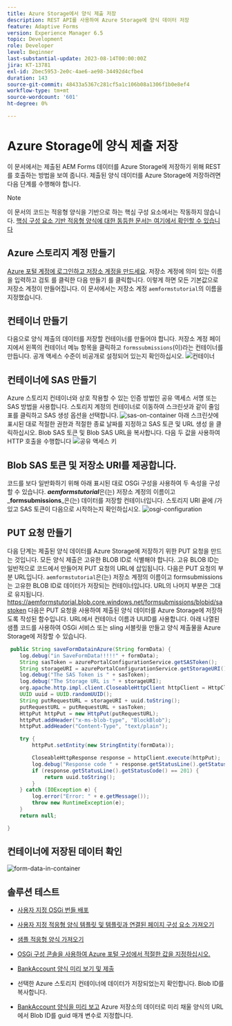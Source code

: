 ```yaml
---
title: Azure Storage에서 양식 제출 저장
description: REST API를 사용하여 Azure Storage에 양식 데이터 저장
feature: Adaptive Forms
version: Experience Manager 6.5
topic: Development
role: Developer
level: Beginner
last-substantial-update: 2023-08-14T00:00:00Z
jira: KT-13781
exl-id: 2bec5953-2e0c-4ae6-ae98-34492d4cfbe4
duration: 143
source-git-commit: 48433a5367c281cf5a1c106b08a1306f1b0e8ef4
workflow-type: tm+mt
source-wordcount: '601'
ht-degree: 0%

---
```


# Azure Storage에 양식 제출 저장

이 문서에서는 제출된 AEM Forms 데이터를 Azure Storage에 저장하기 위해 REST를 호출하는 방법을 보여 줍니다.
제출된 양식 데이터를 Azure Storage에 저장하려면 다음 단계를 수행해야 합니다.

>[!NOTE]
>이 문서의 코드는 적응형 양식을 기반으로 하는 핵심 구성 요소에서는 작동하지 않습니다. [핵심 구성 요소 기반 적응형 양식에 대한 동등한 문서는 여기에서 확인할 수 있습니다](https://experienceleague.adobe.com/docs/experience-manager-learn/forms/prefill-form-with-data-attachments/introduction.html?lang=en)


## Azure 스토리지 계정 만들기

[Azure 포털 계정에 로그인하고 저장소 계정을 만드세요](https://learn.microsoft.com/en-us/azure/storage/common/storage-account-create?tabs=azure-portal#create-a-storage-account-1). 저장소 계정에 의미 있는 이름을 입력하고 검토 를 클릭한 다음 만들기 를 클릭합니다. 이렇게 하면 모든 기본값으로 저장소 계정이 만들어집니다. 이 문서에서는 저장소 계정 `aemformstutorial`의 이름을 지정했습니다.


## 컨테이너 만들기

다음으로 양식 제출의 데이터를 저장할 컨테이너를 만들어야 합니다.
저장소 계정 페이지에서 왼쪽의 컨테이너 메뉴 항목을 클릭하고 `formssubmissions`(이)라는 컨테이너를 만듭니다. 공개 액세스 수준이 비공개로 설정되어 있는지 확인하십시오.
![컨테이너](./assets/new-container.png)

## 컨테이너에 SAS 만들기

Azure 스토리지 컨테이너와 상호 작용할 수 있는 인증 방법인 공유 액세스 서명 또는 SAS 방법을 사용합니다.
스토리지 계정의 컨테이너로 이동하여 스크린샷과 같이 줄임표를 클릭하고 SAS 생성 옵션을 선택합니다.
![sas-on-container](./assets/sas-on-container.png)
아래 스크린샷에 표시된 대로 적절한 권한과 적절한 종료 날짜를 지정하고 SAS 토큰 및 URL 생성 을 클릭하십시오. Blob SAS 토큰 및 Blob SAS URL을 복사합니다. 다음 두 값을 사용하여 HTTP 호출을 수행합니다
![공유 액세스 키](./assets/shared-access-signature.png)


## Blob SAS 토큰 및 저장소 URI를 제공합니다.

코드를 보다 일반화하기 위해 아래 표시된 대로 OSGi 구성을 사용하여 두 속성을 구성할 수 있습니다. _**aemformstutorial**_&#x200B;은(는) 저장소 계정의 이름이고 _**formsubmissions**_은(는) 데이터를 저장할 컨테이너입니다.
스토리지 URI 끝에 /가 있고 SAS 토큰이 다음으로 시작하는지 확인하십시오.
![osgi-configuration](./assets/azure-portal-osgi-configuration.png)


## PUT 요청 만들기

다음 단계는 제출된 양식 데이터를 Azure Storage에 저장하기 위한 PUT 요청을 만드는 것입니다. 모든 양식 제출은 고유한 BLOB ID로 식별해야 합니다. 고유 BLOB ID는 일반적으로 코드에서 만들어져 PUT 요청의 URL에 삽입됩니다.
다음은 PUT 요청의 부분 URL입니다. `aemformstutorial`은(는) 저장소 계정의 이름이고 formsubmissions는 고유한 BLOB ID로 데이터가 저장되는 컨테이너입니다. URL의 나머지 부분은 그대로 유지됩니다.
https://aemformstutorial.blob.core.windows.net/formsubmissions/blobid/sastoken
다음은 PUT 요청을 사용하여 제출된 양식 데이터를 Azure Storage에 저장하도록 작성된 함수입니다. URL에서 컨테이너 이름과 UUID를 사용합니다. 아래 나열된 샘플 코드를 사용하여 OSGi 서비스 또는 sling 서블릿을 만들고 양식 제출물을 Azure Storage에 저장할 수 있습니다.

```java
 public String saveFormDatainAzure(String formData) {
    log.debug("in SaveFormData!!!!!" + formData);
    String sasToken = azurePortalConfigurationService.getSASToken();
    String storageURI = azurePortalConfigurationService.getStorageURI();
    log.debug("The SAS Token is " + sasToken);
    log.debug("The Storage URL is " + storageURI);
    org.apache.http.impl.client.CloseableHttpClient httpClient = HttpClientBuilder.create().build();
    UUID uuid = UUID.randomUUID();
    String putRequestURL = storageURI + uuid.toString();
    putRequestURL = putRequestURL + sasToken;
    HttpPut httpPut = new HttpPut(putRequestURL);
    httpPut.addHeader("x-ms-blob-type", "BlockBlob");
    httpPut.addHeader("Content-Type", "text/plain");

    try {
        httpPut.setEntity(new StringEntity(formData));

        CloseableHttpResponse response = httpClient.execute(httpPut);
        log.debug("Response code " + response.getStatusLine().getStatusCode());
        if (response.getStatusLine().getStatusCode() == 201) {
            return uuid.toString();
        }
    } catch (IOException e) {
        log.error("Error: " + e.getMessage());
        throw new RuntimeException(e);
    }
    return null;

}
```

## 컨테이너에 저장된 데이터 확인

![form-data-in-container](./assets/form-data-in-container.png)

## 솔루션 테스트

* [사용자 지정 OSGi 번들 배포](./assets/SaveAndFetchFromAzure.core-1.0.0-SNAPSHOT.jar)

* [사용자 지정 적응형 양식 템플릿 및 템플릿과 연결된 페이지 구성 요소 가져오기](./assets/store-and-fetch-from-azure.zip)

* [샘플 적응형 양식 가져오기](./assets/bank-account-sample-form.zip)

* [OSGi 구성 콘솔을 사용하여 Azure 포털 구성에서 적절한 값을 지정하십시오.](https://experienceleague.adobe.com/docs/experience-manager-learn/forms/some-useful-integrations/store-form-data-in-azure-storage.html?lang=en#provide-the-blob-sas-token-and-storage-uri)

* [BankAccount 양식 미리 보기 및 제출](http://localhost:4502/content/dam/formsanddocuments/azureportalstorage/bankaccount/jcr:content?wcmmode=disabled)

* 선택한 Azure 스토리지 컨테이너에 데이터가 저장되었는지 확인합니다. Blob ID를 복사합니다.
* [BankAccount 양식을 미리 보고](http://localhost:4502/content/dam/formsanddocuments/azureportalstorage/bankaccount/jcr:content?wcmmode=disabled&amp;guid=dba8ac0b-8be6-41f2-9929-54f627a649f6) Azure 저장소의 데이터로 미리 채울 양식의 URL에서 Blob ID를 guid 매개 변수로 지정합니다.

